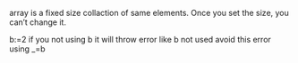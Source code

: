 array is a fixed size collaction of same elements.
Once you set the size, you can’t change it.

b:=2
if you not using b it will throw error like b not used 
avoid this error using _=b

